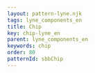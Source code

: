 ```yaml
---
layout: pattern-lyne.njk
tags: lyne_components_en
title: Chip
key: chip-lyne_en
parent: lyne_components_en
keywords: chip
order: 80
patternId: sbbChip
---
```

